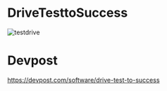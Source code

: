 # DriveTesttoSuccess
![testdrive](https://user-images.githubusercontent.com/98188715/231290624-5c468aed-e5ee-4cca-a67a-2d8c6484f8ad.jpeg)

# Devpost
https://devpost.com/software/drive-test-to-success
